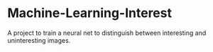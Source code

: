 # Machine-Learning-Interest
A project to train a neural net to distinguish between interesting and uninteresting images.
